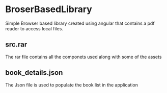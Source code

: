 # BroserBasedLibrary
Simple Browser based library created using angular that contains a pdf reader to access local files.

## src.rar
The rar file contains all the componets used along with some of the assets

## book_details.json
The Json file is used to populate the book list in the application
